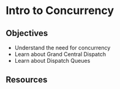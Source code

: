 # Intro to Concurrency


## Objectives

- Understand the need for concurrency
- Learn about Grand Central Dispatch
- Learn about Dispatch Queues


## Resources
